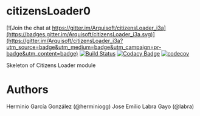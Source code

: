 # citizensLoader0

[![Join the chat at https://gitter.im/Arquisoft/citizensLoader_i3a](https://badges.gitter.im/Arquisoft/citizensLoader_i3a.svg)](https://gitter.im/Arquisoft/citizensLoader_i3a?utm_source=badge&utm_medium=badge&utm_campaign=pr-badge&utm_content=badge)
[![Build Status](https://travis-ci.org/Arquisoft/citizensLoader_i3a.svg?branch=master)](https://travis-ci.org/Arquisoft/citizensLoader_i3a)
[![Codacy Badge](https://api.codacy.com/project/badge/Grade/e680327c40a44a6b8378a8171066e341)](https://www.codacy.com/app/jelabra/citizensLoader_i3a?utm_source=github.com&utm_medium=referral&utm_content=Arquisoft/citizensLoader0&utm_campaign=badger)
[![codecov](https://codecov.io/gh/Arquisoft/citizensLoader_i3a/branch/master/graph/badge.svg)](https://codecov.io/gh/Arquisoft/citizensLoader_i3a)

Skeleton of Citizens Loader module

# Authors

Herminio García González (@herminiogg)
Jose Emilio Labra Gayo (@labra)
